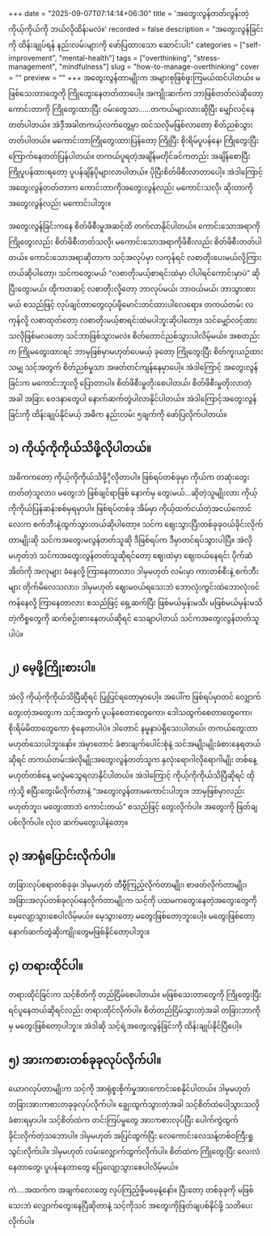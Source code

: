+++
date = "2025-09-07T07:14:14+06:30"
title = 'အတွေးလွန်တတ်လွန်းတဲ့ ကိုယ့်ကိုယ်ကို ဘယ်လိုထိန်းမလဲ။'
recorded = false
description = "အတွေးလွန်ခြင်းကို ထိန်းချုပ်ရန် နည်းလမ်းများကို ဖော်ပြထားသော ဆောင်းပါး"
categories = ["self-improvement", "mental-health"]
tags = ["overthinking", "stress-management", "mindfulness"]
slug = "how-to-manage-overthinking"
cover = ""
preview = ""
+++
အတွေးလွန်တာမျိုးက အများစုဖြစ်ဖူးကြမယ်ထင်ပါတယ်။ မဖြစ်သေးတာတွေကို ကြိုတွေးနေတတ်တာပေါ့။ အကျိုးဆက်က ဘာဖြစ်တတ်လဲဆိုတော့ ကောင်းတာကို ကြိုတွေးထားပြီး ဝမ်းတွေသာ……တကယ်များလားဆိုပြီး မျှော်လင့်နေတတ်ပါတယ်။ အဲဒီ့အခါတကယ့်လက်တွေ့မှာ ထင်သလိုမဖြစ်လာတော့ စိတ်ညစ်သွားတတ်ပါတယ်။ မကောင်းတာကြိုတွေးထားပြန်တော့ ကြိုပြီး စိုးရိမ်ပူပန်နေ၊ ကြိုတွေးပြီး ကြောက်နေတတ်ပြန်ပါတယ်။ တကယ်ပူရတဲ့အချိန်မတိုင်ခင်ကတည်း အချိန်စောပြီး ကြိုပူပန်ထားရတော့ ပူပန်ချိန်ပိုများလာပါတယ်။ ပိုပြီးစိတ်ဖိစီးလာတာပေါ့။ အဲဒါကြောင့် အတွေးလွန်တတ်တာက ကောင်းတာကိုအတွေးလွန်လည်း မကောင်းသလို၊ ဆိုးတာကို အတွေးလွန်လည်း မကောင်းပါဘူး။

အတွေးလွန်ခြင်းကနေ စိတ်ဖိစီးမှုအဆင့်ထိ တက်လာနိုင်ပါတယ်။ ကောင်းသောအရာကိုကြိုတွေးလည်း စိတ်ဖိစီးတတ်သလို၊ မကောင်းသောအရာကိုဖိစီးလည်း စိတ်ဖိစီးတတ်ပါတယ်။ ကောင်းသောအရာဆိုတာက သင့်အလုပ်မှာ လကုန်ရင် လစာတိုးပေးမယ်လို့ကြားတယ်ဆိုပါတော့၊ သင်ကတွေးမယ် “လစာတိုးမယ့်စာရင်းထဲမှာ ငါပါရင်ကောင်းမှာပဲ” ဆိုပြီးတွေးမယ်၊ ထိုကတဆင့် လစာတိုးလို့တော့ ဘာလုပ်မယ်၊ ဘာဝယ်မယ်၊ ဘာသွားစားမယ် စသည်ဖြင့် လုပ်ချင်တာတွေလုပ်ဖို့မောင်းတင်ထားပါလေရော။ တကယ်တမ်း လကုန်လို့ လစာထုတ်တော့ လစာတိုးမယ့်စာရင်းထဲမပါဘူးဆိုပါတော့။ သင်မျှော်လင့်ထားသလိုဖြစ်မလတော့ သင်ဘာဖြစ်သွားမလဲ။ စိတ်တောင်ညစ်သွားပါလိမ့်မယ်။ အစတည်းက ကြိုမတွေးထားရင် ဘာမှဖြစ်မှာမဟုတ်ပေမယ့် ခုတော့ ကြိုတွေးပြီး စိတ်ကူးယဉ်ထားသမျှ သင့်အတွက် စိတ်ညစ်မှုသာ အဖတ်တင်ကျန်နေမှာပေါ့။
အဲဒါကြောင့် အတွေးလွန်ခြင်းက မကောင်းဘူးလို့ ပြောတာပါ။ စိတ်ဖိစီးမှုတိုးစေပါတယ်၊ စိတ်ဖိစီးမှုတိုးလာတဲ့အခါ အခြား ဝေဒနာတွေပါ နောက်ဆက်တွဲပါလာနိုင်ပါတယ်။ အဲဒါကြောင့်အတွေးလွန်ခြင်းကို ထိန်းချုပ်နိုင်မယ့် အဓိက နည်းလမ်း ၅ချက်ကို ဖော်ပြလိုက်ပါတယ်။

## ၁) ကိုယ့်ကိုကိုယ်သိဖို့လိုပါတယ်။
အဓိကကတော့ ကိုယ့်ကိုကိုယ်သိဖို့ိုလိုတာပါ။ ဖြစ်ရပ်တစ်ခုမှာ ကိုယ်က တဆုံးတွေးတတ်တဲ့သူလား၊ မတွေးဘဲ ဖြစ်ချင်ရာဖြစ် နောက်မှ တွေးမယ်…ဆိုတဲ့သူမျိုးလား ကိုယ့်ကိုကိုယ်ပြန်ဆန်းစစ်မှရမှာပါ။ ဖြစ်ရပ်တစ်ခု အိမ်မှာ ကိုယ့်ထက်ငယ်တဲ့အငယ်ကောင်လေးက စက်ဘီးနဲ့ထွက်သွားတယ်ဆိုပါတော့။ သင်က ဈေးသွားပြီးတစ်ခုခုဝယ်ခိုင်းလိုက်တာမျိုးဆို သင်ကအတွေးမလွန်တတ်သူဆို ဒီဖြစ်ရပ်က ဒီမှာတင်ရပ်သွားပါပြီ။
အဲလိုမဟုတ်ဘဲ သင်ကအတွေးလွန်တတ်သူဆိုရင်တော့ ဈေးထဲမှာ ဈေးဝယ်နေရင်း ပိုက်ဆံအိတ်ကို အလုများ ခံနေလို့ ကြာနေတာလား၊ ဒါမှမဟုတ် လမ်းမှာ ကားတစ်စီးနဲ့ စက်ဘီးများ တိုက်မိလေသလား၊ ဒါမှမဟုတ် ဈေးမဝယ်ရသေးဘဲ ဘောလုံးကွင်းထဲဘောလုံးဝင်ကန်နေလို့ ကြာနေတာလား စသည်ဖြင့် ရှေ့ဆက်ပြီး ဖြစ်မယ်မှန်းမသိ၊ မဖြစ်မယ်မှန်းမသိတဲ့ကိစ္စတွေကို ဆက်စဉ်းစားနေတယ်ဆိုရင် သေချာပါတယ် သင်ကအတွေးလွန်တတ်သူပါပဲ။

## ၂) မေ့ဖို့ကြိုးစားပါ။
အဲလို ကိုယ့်ကိုကိုယ်သိပြီဆိုရင် ပြုပြင်ရတော့မှာပေါ့။ အပေါ်က ဖြစ်ရပ်မှာတင် လျှောက်တွေးတဲ့အတွေးက သင့်အတွက် ပူပန်စေတာတွေကော၊ ဒေါသထွက်စေတာတွေကော၊ စိုးရိမ်မိတာတွေကော စုံနေတာပါပဲ။ ဒါတောင် နမူနာပဲရှိသေးပါတယ်၊ တကယ်တွေးတာမဟုတ်သေးပါဘူးနော်။ အဲမှာတောင် ခံစားချက်ပေါင်းစုံနဲ့ သင်အမျိုးမျိုးခံစားနေရတယ်ဆိုရင် တကယ်တမ်းအဲလိုမျိုးအတွေးလွန်တတ်သူက နှလုံးရောဂါလိုရောဂါမျိုး တစ်နေ့မဟုတ်တစ်နေ့ မလွဲမသွေရလာနိုင်ပါတယ်။ အဲဒါကြောင့် ကိုယ့်ကိုကိုယ်သိပြီဆိုရင် ထိုကဲ့သို့ စပြီးတွေးမိလိုက်တာနဲ့ “အတွေးလွန်တာမကောင်းပါဘူး။ ဘာမှဖြစ်မှာလည်း မဟုတ်ဘူး၊ မတွေးတာဘဲ ကောင်းတယ်” စသည်ဖြင့် တွေးလိုက်ပါ။ အတွေးကို ဖြတ်ချပစ်လိုက်ပါ။ လုံး၀ ဆက်မတွေးပါနဲ့တော့။

## ၃) အာရုံပြောင်းလိုက်ပါ။
တခြားလုပ်စရာတစ်ခုခု၊ ဒါမှမဟုတ် တီဗွီကြည့်လိုက်တာမျိုး၊ စာဖတ်လိုက်တာမျိုး၊ အခြားအလုပ်တစ်ခုလုပ်နေလိုက်တာမျိုးက သင့်ကို ပထမကတွေးနေတဲ့အတွေးတွေကို မေ့လျော့သွားစေပါလိမ့်မယ်။ မေ့သွားတော့ မတွေးဖြစ်တော့ဘူးပေါ့။ မတွေးဖြစ်တော့ နောက်ဆက်တွဲဆိုးကျိုးတွေမဖြစ်နိုင်တော့ပါဘူး။

## ၄) တရားထိုင်ပါ။
တရားထိုင်ခြင်းက သင့်စိတ်ကို တည်ငြိမ်စေပါတယ်။ မဖြစ်သေးတာတွေကို ကြိုတွေးပြီး ရင်ပူနေတယ်ဆိုရင်လည်း တရားထိုင်လိုက်ပါ။ စိတ်တည်ငြိမ်သွားတဲ့အခါ တခြားဘာကိုမှ မတွေးဖြစ်တော့ပါဘူး။ အဲဒါဆို သင့်ရဲ့အတွေးလွန်ခြင်းကို ထိန်းချုပ်နိုင်ပြီပေါ့။

## ၅) အားကစားတစ်ခုခုလုပ်လိုက်ပါ။
ယောဂလုပ်တာမျိုးက သင့်ကို အာရုံစူးစိုက်မှုအားကောင်းစေနိုင်ပါတယ်။ ဒါမှမဟုတ် တခြားအားကစားတခုခုလုပ်လိုက်ပါ။ ချွေးထွက်သွားတဲ့အခါ သင့်စိတ်ထဲပေါ့သွားသလို ခံစားရမှာပါ။ သင့်စိတ်ထဲက တင်းကြပ်မှုတွေ အားကစားလုပ်ပြီး ပေါက်ကွဲထွက်ခိုင်းလိုက်တဲ့သဘောပါ။ ဒါမှမဟုတ် အပြင်ထွက်ပြီး လေကောင်းလေသန့်တစ်ဝကြီးရှုသွင်းလိုက်ပါ။ ဒါမှမဟုတ် လမ်းလျှောက်ထွက်လိုက်ပါ။ စိတ်ထဲက ကြိုတွေးပြီး လေးလံနေတာတွေ၊ ပူပန်နေတာတွေ ပြေလျော့သွားစေပါလိမ့်မယ်။

ကဲ….အထက်က အချက်လေးတွေ လုပ်ကြည့်ဖို့မမေ့နဲ့နော်။ ပြီးတော့ တစ်ခုခုကို မဖြစ်သေးဘဲ လျှောက်တွေးနေပြီဆိုတာနဲ့ သင့်ကိုသင် အတွေးကိုဖြတ်ချပစ်နိုင်ဖို့ သတိပေးလိုက်ပါ။